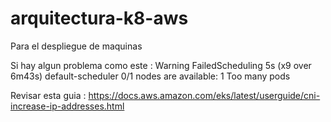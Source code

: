 # arquitectura-k8-aws

Para el despliegue de maquinas 


Si hay algun problema como este : 
Warning  FailedScheduling  5s (x9 over 6m43s)  default-scheduler  0/1 nodes are available: 1 Too many pods

Revisar esta guia : https://docs.aws.amazon.com/eks/latest/userguide/cni-increase-ip-addresses.html
